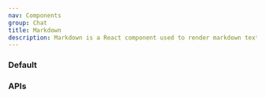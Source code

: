 ```yaml
---
nav: Components
group: Chat
title: Markdown
description: Markdown is a React component used to render markdown text. It supports various markdown syntax such as headings, lists, links, images, code blocks and more. It is commonly used in documentation, blogs, and other text-heavy applications.
---
```


### Default

<code src="./demos/index.tsx" nopadding></code>

### APIs

<API></API>
